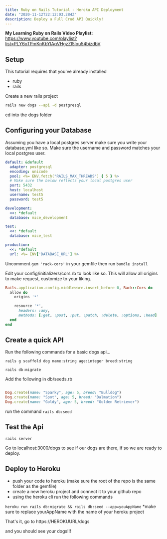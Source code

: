 ```yaml
---
title: Ruby on Rails Tutorial - Heroku API Deployment
date: "2020-11-12T22:12:03.284Z"
description: Deploy a Full Crud API Quickly!
---
```


**My Learning Ruby on Rails Video Playlist:** https://www.youtube.com/playlist?list=PLY6oTPmKnKbYlAqVHgzZl5lou54bizdbV

## Setup

This tutorial requires that you've already installed

- ruby
- rails

Create a new rails project

```bash
rails new dogs --api -d postgresql
```

cd into the dogs folder

## Configuring your Database

Assuming you have a local postgres server make sure you write your database.yml like so. Make sure the username and password matches your local postgres user.

```yml
default: &default
  adapter: postgresql
  encoding: unicode
  pool: <%= ENV.fetch("RAILS_MAX_THREADS") { 5 } %>
  # Make sure the below reflects your local postgres user
  port: 5432
  host: localhost
  username: test5
  password: test5

development:
  <<: *default
  database: mice_development

test:
  <<: *default
  database: mice_test

production:
  <<: *default
  url: <%= ENV['DATABASE_URL'] %>
```

Uncomment `gem 'rack-cors'` in your gemfile then run `bundle install`

Edit your config/initializers/cors.rb to look like so. This will allow all origins to make request, customize to your liking.

```ruby
Rails.application.config.middleware.insert_before 0, Rack::Cors do
  allow do
    origins '*'

    resource '*',
      headers: :any,
      methods: [:get, :post, :put, :patch, :delete, :options, :head]
  end
end
```

## Create a quick API

Run the following commands for a basic dogs api...

```rails g scaffold dog name:string age:integer breed:string```

```rails db:migrate```

Add the following in db/seeds.rb

```ruby

Dog.create(name: "Sparky", age: 5, breed: "Bulldog")
Dog.create(name: "Spot", age: 5, breed: "Dalmation")
Dog.create(name: "Goldy", age: 5, breed: "Golden Retriever")

```

run the command ```rails db:seed```

## Test the Api

```rails server```

Go to localhost:3000/dogs to see if our dogs are there, if so we are ready to deploy.

## Deploy to Heroku

- push your code to heroku (make sure the root of the repo is the same folder as the gemfile)
- create a new heroku project and connect it to your github repo
- using the heroku cli run the following commands

```heroku run rails db:migrate && rails db:seed --app=youAppName```
*make sure to replace yourAppName with the name of your heroku project

That's it, go to https://HEROKUURL/dogs

and you should see your dogs!!!
